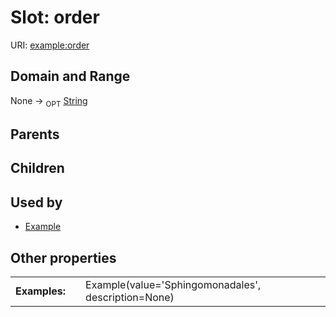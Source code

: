 
# Slot: order




URI: [example:order](https://w3id.org/exampleorder)


## Domain and Range

None ->  <sub>OPT</sub> [String](types/String.md)

## Parents


## Children


## Used by

 * [Example](Example.md)

## Other properties

|  |  |  |
| --- | --- | --- |
| **Examples:** | | Example(value='Sphingomonadales', description=None) |

